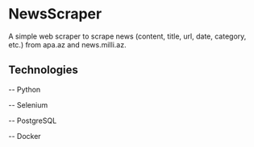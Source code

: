 # NewsScraper
A simple web scraper to scrape news (content, title, url, date, category, etc.) from apa.az and news.milli.az. 


## Technologies
-- Python

-- Selenium

-- PostgreSQL

-- Docker
